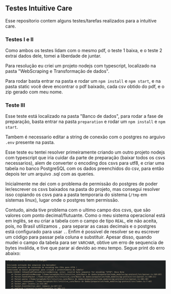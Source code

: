 ## Testes Intuitive Care
Esse reposítorio contem alguns testes/tarefas realizados para a intuitive care.

### Testes I e II
Como ambos os testes lidam com o mesmo pdf, o teste 1 baixa, e o teste 2 extrai dados dele, tomei a liberdade de juntar.

Para resolução eu criei um projeto nodejs com typescript, localizado na pasta "WebScraping e Transformação de dados".

Para rodar basta entrar na pasta e rodar um `npm install` e `npm start`,
e na pasta static você deve encontrar o pdf baixado, cada csv obtido do pdf, e o zip gerado com meu nome.

### Teste III
Esse teste está localizado na pasta "Banco de dados", para rodar a fase de preparação,
basta entrar na pasta `preparation` e rodar um `npm install` e `npm start`.

Tambem é necessario editar a string de conexão com o postgres no arguivo `.env` presente na pasta.

Esse teste eu tentei resolver primeiramente criando um outro projeto nodejs com typescript que
iria cuidar da parte de preparação (baixar todos os csvs necessarios), alem de converter o
encoding dos csvs para utf8, e criar uma tabela no banco PostgreSQL com os dados preenchidos do csv,
para então depois ter um arquivo .sql com as queries.

Inicialmente me dei com o problema de permissão do postgres de poder ler/escrever os csvs baixados
na pasta do projeto, mas consegui resolver isso copiando os csvs para a pasta temporaria
do sistema (`/tmp` em sistemas linux), lugar onde o postgres tem permissão.

Contudo, ainda tive problema com o ultimo campo dos csvs, que são valores com ponto decimal/flutuante.
Como o meu sistema operacional está em inglês, se eu criar a tabela com o campo de tipo `REAL`, ele não aceita, pois,
no Brasil utilizamos `,` para separar as casas decimais e o postgres está configurado para usar `.`.
Enfim é possivel de resolver se eu escrever um código para passar pela coluna e substituir.
Apesar disso, quando mudei o campo da tabela para ser `VARCHAR`, obtive um erro de sequencia de bytes inválida,
e tive que parar ai devido ao meu tempo. Segue print do erro abaixo:

![Imagem de erro durante teste 3](images/2021-05-07_22:41:44.png)